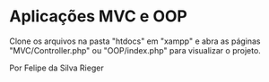 # Aplicações MVC e OOP

Clone os arquivos na pasta "htdocs" em "xampp" e abra as páginas "MVC/Controller.php" ou "OOP/index.php" para visualizar o projeto.

Por Felipe da Silva Rieger
